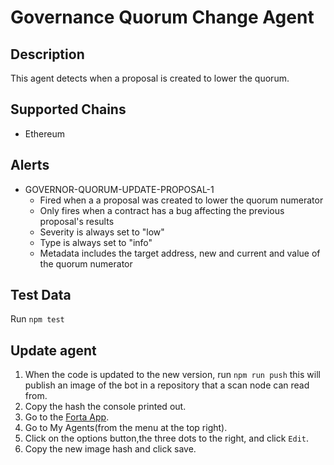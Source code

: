 # Governance Quorum Change Agent

## Description

This agent detects when a proposal is created to lower the quorum.

## Supported Chains

- Ethereum

## Alerts

- GOVERNOR-QUORUM-UPDATE-PROPOSAL-1
  - Fired when a a proposal was created to lower the quorum numerator
  - Only fires when a contract has a bug affecting the previous proposal's results
  - Severity is always set to "low"
  - Type is always set to "info"
  - Metadata includes the target address, new and current and value of the quorum numerator

## Test Data

Run `npm test`

## Update agent
1. When the code is updated to the new version, run `npm run push` this will publish an image of the bot in a repository that a scan node can read from.
2. Copy the hash the console printed out.
3. Go to the [Forta App](https://app.forta.network/).
4. Go to My Agents(from the menu at the top right).
5. Click on the options button,the three dots to the right, and click `Edit`.
6. Copy the new image hash and click save.

